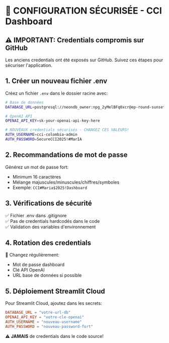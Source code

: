 # 🔐 CONFIGURATION SÉCURISÉE - CCI Dashboard

## ⚠️ IMPORTANT: Credentials compromis sur GitHub

Les anciens credentials ont été exposés sur GitHub. Suivez ces étapes pour sécuriser l'application.

## 1. Créer un nouveau fichier .env

Créez un fichier `.env` dans le dossier racine avec:

```bash
# Base de données
DATABASE_URL=postgresql://neondb_owner:npg_2yMelBFq0xcr@ep-round-sunset-adbyuw53-pooler.c-2.us-east-1.aws.neon.tech/neondb?sslmode=require&channel_binding=require

# OpenAI API
OPENAI_API_KEY=sk-your-openai-api-key-here

# NOUVEAUX credentials sécurisés - CHANGEZ CES VALEURS!
AUTH_USERNAME=cci-colombia-admin
AUTH_PASSWORD=SecureCCI2025!#MarIA
```

## 2. Recommandations de mot de passe

Générez un mot de passe fort:
- Minimum 16 caractères
- Mélange majuscules/minuscules/chiffres/symboles
- Exemple: `CCI#Maria$2025!Dashboard`

## 3. Vérifications de sécurité

✅ Fichier .env dans .gitignore  
✅ Pas de credentials hardcodés dans le code  
✅ Validation des variables d'environnement  

## 4. Rotation des credentials

🔄 Changez régulièrement:
- Mot de passe dashboard
- Clé API OpenAI
- URL base de données si possible

## 5. Déploiement Streamlit Cloud

Pour Streamlit Cloud, ajoutez dans les secrets:
```toml
DATABASE_URL = "votre-url-db"
OPENAI_API_KEY = "votre-cle-openai"
AUTH_USERNAME = "nouveau-username"
AUTH_PASSWORD = "nouveau-password-fort"
```

⚠️ **JAMAIS** de credentials dans le code source!
